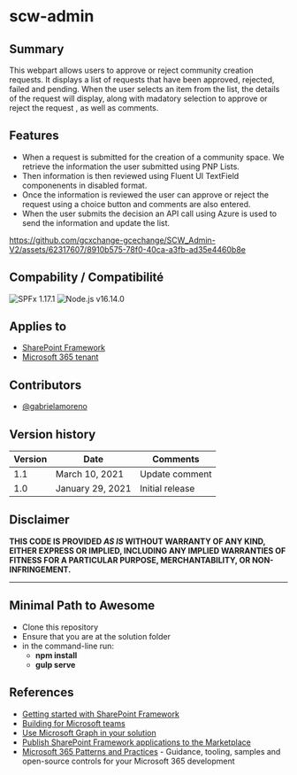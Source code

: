 # scw-admin

## Summary

This webpart allows users to approve or reject community creation requests. It displays a list of requests that have been approved, rejected, failed and pending.
When the user selects an item from the list, the details of the request will display, along with madatory selection to approve or reject the request , as well as comments.

## Features

- When a request is submitted for the creation of a community space. We retrieve the information the user submitted using PNP Lists.
- Then information is then reviewed using Fluent UI TextField componenents in disabled format.
- Once the information is reviewed the user can approve or reject the request using a choice button and comments are also entered.
- When the user submits the decision an API call using Azure is used to send the information and update the list.

https://github.com/gcxchange-gcechange/SCW_Admin-V2/assets/62317607/8910b575-78f0-40ca-a3fb-ad35e4460b8e

## Compability / Compatibilité
![SPFx 1.17.1](https://img.shields.io/badge/SPFx-1.17.1-green.svg) 
![Node.js v16.14.0](https://img.shields.io/badge/Node.js-v16.14.0-green.svg)


## Applies to

- [SharePoint Framework](https://aka.ms/spfx)
- [Microsoft 365 tenant](https://docs.microsoft.com/en-us/sharepoint/dev/spfx/set-up-your-developer-tenant)


## Contributors

- [@gabrielamoreno](https://github.com/gabmor38)

## Version history

| Version | Date             | Comments        |
| ------- | ---------------- | --------------- |
| 1.1     | March 10, 2021   | Update comment  |
| 1.0     | January 29, 2021 | Initial release |

## Disclaimer

**THIS CODE IS PROVIDED _AS IS_ WITHOUT WARRANTY OF ANY KIND, EITHER EXPRESS OR IMPLIED, INCLUDING ANY IMPLIED WARRANTIES OF FITNESS FOR A PARTICULAR PURPOSE, MERCHANTABILITY, OR NON-INFRINGEMENT.**

---

## Minimal Path to Awesome

- Clone this repository
- Ensure that you are at the solution folder
- in the command-line run:
  - **npm install**
  - **gulp serve**


## References

- [Getting started with SharePoint Framework](https://docs.microsoft.com/en-us/sharepoint/dev/spfx/set-up-your-developer-tenant)
- [Building for Microsoft teams](https://docs.microsoft.com/en-us/sharepoint/dev/spfx/build-for-teams-overview)
- [Use Microsoft Graph in your solution](https://docs.microsoft.com/en-us/sharepoint/dev/spfx/web-parts/get-started/using-microsoft-graph-apis)
- [Publish SharePoint Framework applications to the Marketplace](https://docs.microsoft.com/en-us/sharepoint/dev/spfx/publish-to-marketplace-overview)
- [Microsoft 365 Patterns and Practices](https://aka.ms/m365pnp) - Guidance, tooling, samples and open-source controls for your Microsoft 365 development
